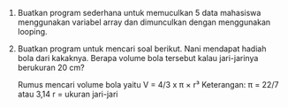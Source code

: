 1. Buatkan program sederhana untuk memuculkan 5 data mahasiswa 
    menggunakan variabel array dan dimunculkan dengan menggunakan looping.
2. Buatkan program untuk mencari soal berikut.
    Nani mendapat hadiah bola dari kakaknya. 
    Berapa volume bola tersebut kalau jari-jarinya berukuran 20 cm?

    Rumus mencari volume bola yaitu V = 4/3 x π × r³
    Keterangan:
    π = 22/7 atau 3,14
    r = ukuran jari-jari


